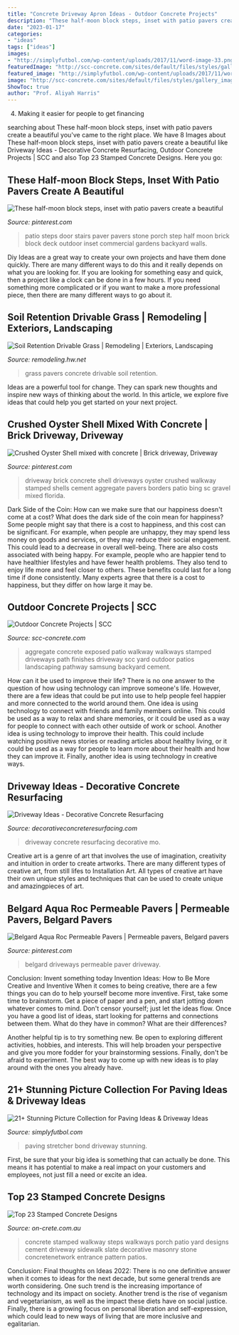 ```yaml
---
title: "Concrete Driveway Apron Ideas - Outdoor Concrete Projects"
description: "These half-moon block steps, inset with patio pavers create a beautiful"
date: "2023-01-17"
categories:
- "ideas"
tags: ["ideas"]
images:
- "http://simplyfutbol.com/wp-content/uploads/2017/11/word-image-33.png"
featuredImage: "http://scc-concrete.com/sites/default/files/styles/gallery_image_large/public/Concrete_Walkway1.jpg?itok=W6KFG0_b"
featured_image: "http://simplyfutbol.com/wp-content/uploads/2017/11/word-image-33.png"
image: "http://scc-concrete.com/sites/default/files/styles/gallery_image_large/public/Concrete_Walkway1.jpg?itok=W6KFG0_b"
ShowToc: true
author: "Prof. Aliyah Harris"
---
```



4. Making it easier for people to get financing 

	

		
searching about These half-moon block steps, inset with patio pavers create a beautiful you've came to the right place. We have 8 Images about These half-moon block steps, inset with patio pavers create a beautiful like Driveway Ideas - Decorative Concrete Resurfacing, Outdoor Concrete Projects | SCC and also Top 23 Stamped Concrete Designs. Here you go:
		
    
## These Half-moon Block Steps, Inset With Patio Pavers Create A Beautiful

<img loading=lazy src="https://i.pinimg.com/736x/7d/e6/0c/7de60cadc501821dd8ad22172ee488a6.jpg" onerror="this.onerror=null;this.src='https://tse4.mm.bing.net/th?id=OIP.szKhQS46EsdnWOzEbmyJDwHaFj&amp;pid=15.1';" alt="These half-moon block steps, inset with patio pavers create a beautiful">

_Source: pinterest.com_

>patio steps door stairs paver pavers stone porch step half moon brick block deck outdoor inset commercial gardens backyard walls. 

	

Diy Ideas are a great way to create your own projects and have them done quickly. There are many different ways to do this and it really depends on what you are looking for. If you are looking for something easy and quick, then a project like a clock can be done in a few hours. If you need something more complicated or if you want to make a more professional piece, then there are many different ways to go about it.

    
## Soil Retention Drivable Grass | Remodeling | Exteriors, Landscaping

<img loading=lazy src="https://cdnassets.hw.net/b0/21/5e749593492db8e47612920ac32e/tmp2671-2etmp-tcm17-111369.jpg" onerror="this.onerror=null;this.src='https://tse2.mm.bing.net/th?id=OIP.LtEEo5Z0ezARNKN-iNjUTgHaFj&amp;pid=15.1';" alt="Soil Retention Drivable Grass | Remodeling | Exteriors, Landscaping">

_Source: remodeling.hw.net_

>grass pavers concrete drivable soil retention. 

	

Ideas are a powerful tool for change. They can spark new thoughts and inspire new ways of thinking about the world. In this article, we explore five ideas that could help you get started on your next project.

    
## Crushed Oyster Shell Mixed With Concrete | Brick Driveway, Driveway

<img loading=lazy src="https://i.pinimg.com/736x/6d/2a/bf/6d2abfd448941f1df112163c7850cec9.jpg" onerror="this.onerror=null;this.src='https://tse4.mm.bing.net/th?id=OIP.tb5diiV8fgQbPmLzqsKFhwHaE8&amp;pid=15.1';" alt="Crushed Oyster Shell mixed with concrete | Brick driveway, Driveway">

_Source: pinterest.com_

>driveway brick concrete shell driveways oyster crushed walkway stamped shells cement aggregate pavers borders patio bing sc gravel mixed florida. 

	

Dark Side of the Coin: How can we make sure that our happiness doesn't come at a cost?
What does the dark side of the coin mean for happiness?
Some people might say that there is a cost to happiness, and this cost can be significant. For example, when people are unhappy, they may spend less money on goods and services, or they may reduce their social engagement. This could lead to a decrease in overall well-being.
There are also costs associated with being happy. For example, people who are happier tend to have healthier lifestyles and have fewer health problems. They also tend to enjoy life more and feel closer to others. These benefits could last for a long time if done consistently.
Many experts agree that there is a cost to happiness, but they differ on how large it may be.

    
## Outdoor Concrete Projects | SCC

<img loading=lazy src="http://scc-concrete.com/sites/default/files/styles/gallery_image_large/public/Concrete_Walkway1.jpg?itok=W6KFG0_b" onerror="this.onerror=null;this.src='https://tse4.mm.bing.net/th?id=OIP.xIA4BCoWOXYQjMpby9NwQQHaJa&amp;pid=15.1';" alt="Outdoor Concrete Projects | SCC">

_Source: scc-concrete.com_

>aggregate concrete exposed patio walkway walkways stamped driveways path finishes driveway scc yard outdoor patios landscaping pathway samsung backyard cement. 

	

How can it be used to improve their life?
There is no one answer to the question of how using technology can improve someone's life. However, there are a few ideas that could be put into use to help people feel happier and more connected to the world around them. One idea is using technology to connect with friends and family members online. This could be used as a way to relax and share memories, or it could be used as a way for people to connect with each other outside of work or school. Another idea is using technology to improve their health. This could include watching positive news stories or reading articles about healthy living, or it could be used as a way for people to learn more about their health and how they can improve it. Finally, another idea is using technology in creative ways.

    
## Driveway Ideas - Decorative Concrete Resurfacing

<img loading=lazy src="https://www.decorativeconcreteresurfacing.com/wp-content/gallery/driveway/concrete-driveway-resurfacing-mo.jpg" onerror="this.onerror=null;this.src='https://tse3.mm.bing.net/th?id=OIP.AzAF_eLnWQaxth2rW3KRFwHaJ4&amp;pid=15.1';" alt="Driveway Ideas - Decorative Concrete Resurfacing">

_Source: decorativeconcreteresurfacing.com_

>driveway concrete resurfacing decorative mo. 

	

Creative art is a genre of art that involves the use of imagination, creativity and intuition in order to create artworks. There are many different types of creative art, from still lifes to Installation Art. All types of creative art have their own unique styles and techniques that can be used to create unique and amazingpieces of art.

    
## Belgard Aqua Roc Permeable Pavers | Permeable Pavers, Belgard Pavers

<img loading=lazy src="https://i.pinimg.com/736x/3c/c7/14/3cc7145dfbd0e381c7dc98020fff6791.jpg" onerror="this.onerror=null;this.src='https://tse2.mm.bing.net/th?id=OIP.gFOo5GP6FnlPhVvxHMlsDQHaJ3&amp;pid=15.1';" alt="Belgard Aqua Roc Permeable Pavers | Permeable pavers, Belgard pavers">

_Source: pinterest.com_

>belgard driveways permeable paver driveway. 

	

Conclusion: Invent something today
Invention Ideas: How to Be More Creative and Inventive
When it comes to being creative, there are a few things you can do to help yourself become more inventive. First, take some time to brainstorm. Get a piece of paper and a pen, and start jotting down whatever comes to mind. Don't censor yourself; just let the ideas flow. Once you have a good list of ideas, start looking for patterns and connections between them. What do they have in common? What are their differences?

Another helpful tip is to try something new. Be open to exploring different activities, hobbies, and interests. This will help broaden your perspective and give you more fodder for your brainstorming sessions. Finally, don't be afraid to experiment. The best way to come up with new ideas is to play around with the ones you already have.

    
## 21+ Stunning Picture Collection For Paving Ideas &amp; Driveway Ideas

<img loading=lazy src="http://simplyfutbol.com/wp-content/uploads/2017/11/word-image-33.png" onerror="this.onerror=null;this.src='https://tse2.mm.bing.net/th?id=OIP.RBASnnZzXErrpwUooXL01wHaJ4&amp;pid=15.1';" alt="21+ Stunning Picture Collection for Paving Ideas &amp; Driveway Ideas">

_Source: simplyfutbol.com_

>paving stretcher bond driveway stunning. 

	

First, be sure that your big idea is something that can actually be done. This means it has potential to make a real impact on your customers and employees, not just fill a need or excite an idea.

    
## Top 23 Stamped Concrete Designs

<img loading=lazy src="http://www.on-crete.com.au/blog/wp-content/uploads/2014/10/7.jpg" onerror="this.onerror=null;this.src='https://tse3.mm.bing.net/th?id=OIP.RWKtf6tFkFzRofiKLHkPfAHaJ3&amp;pid=15.1';" alt="Top 23 Stamped Concrete Designs">

_Source: on-crete.com.au_

>concrete stamped walkway steps walkways porch patio yard designs cement driveway sidewalk slate decorative masonry stone concretenetwork entrance pattern patios. 

	

Conclusion:
Final thoughts on Ideas 2022:
There is no one definitive answer when it comes to ideas for the next decade, but some general trends are worth considering. One such trend is the increasing importance of technology and its impact on society. Another trend is the rise of veganism and vegetarianism, as well as the impact these diets have on social justice. Finally, there is a growing focus on personal liberation and self-expression, which could lead to new ways of living that are more inclusive and egalitarian.

